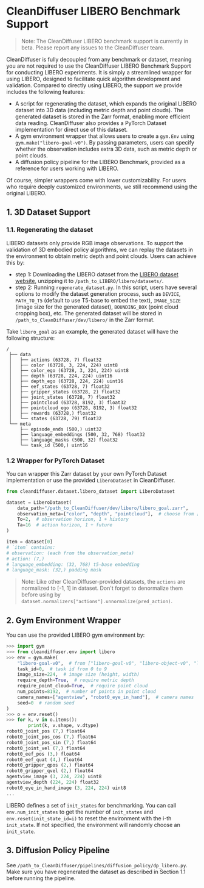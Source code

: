 # CleanDiffuser LIBERO Benchmark Support

> Note: The CleanDiffuser LIBERO benchmark support is currently in beta. Please report any issues to the CleanDiffuser team.

CleanDiffuser is fully decoupled from any benchmark or dataset, meaning you are not required to use the CleanDiffuser LIBERO Benchmark Support for conducting LIBERO experiments. It is simply a streamlined wrapper for using LIBERO, designed to facilitate quick algorithm development and validation. Compared to directly using LIBERO, the support we provide includes the following features:  

- A script for regenerating the dataset, which expands the original LIBERO dataset into 3D data (including metric depth and point clouds). The generated dataset is stored in the Zarr format, enabling more efficient data reading. CleanDiffuser also provides a PyTorch Dataset implementation for direct use of this dataset.  
- A gym environment wrapper that allows users to create a `gym.Env` using `gym.make("libero-goal-v0")`. By passing parameters, users can specify whether the observation includes extra 3D data, such as metric depth or point clouds.  
- A diffusion policy pipeline for the LIBERO Benchmark, provided as a reference for users working with LIBERO.  

Of course, simpler wrappers come with lower customizability. For users who require deeply customized environments, we still recommend using the original LIBERO.

## 1. 3D Dataset Support

### 1.1. Regenerating the dataset

LIBERO datasets only provide RGB image observations. To support the validation of 3D embodied policy algorithms, we can replay the datasets in the environment to obtain metric depth and point clouds. Users can achieve this by:
- step 1: Downloading the LIBERO dataset from the [LIBERO dataset website](https://libero-project.github.io/datasets), unzipping it to `/path_to_LIBERO/libero/datasets/`.
- step 2: Running `regenerate_dataset.py`. In this script, users have several options to modify the dataset generation process, such as `DEVICE`, `PATH_TO_T5` (default to use T5-base to embed the text), `IMAGE_SIZE` (image size for the generated dataset), `BOUNDING_BOX` (point cloud cropping box), etc. The generated dataset will be stored in `/path_to_CleanDiffuser/dev/libero/` in the Zarr format.

Take `libero_goal` as an example, the generated dataset will have the following structure:
```
/
 ├── data
 │   ├── actions (63728, 7) float32
 │   ├── color (63728, 3, 224, 224) uint8
 │   ├── color_ego (63728, 3, 224, 224) uint8
 │   ├── depth (63728, 224, 224) uint16
 │   ├── depth_ego (63728, 224, 224) uint16
 │   ├── eef_states (63728, 7) float32
 │   ├── gripper_states (63728, 2) float32
 │   ├── joint_states (63728, 7) float32
 │   ├── pointcloud (63728, 8192, 3) float32
 │   ├── pointcloud_ego (63728, 8192, 3) float32
 │   ├── rewards (63728,) float32
 │   └── states (63728, 79) float32
 └── meta
     ├── episode_ends (500,) uint32
     ├── language_embeddings (500, 32, 768) float32
     ├── language_masks (500, 32) float32
     └── task_id (500,) uint16
```

### 1.2 Wrapper for PyTorch Dataset
You can wrapper this Zarr dataset by your own PyTorch Dataset implementation or use the provided `LiberoDataset` in CleanDiffuser.

```python
from cleandiffuser.dataset.libero_dataset import LiberoDataset

dataset = LiberoDataset(
    data_path="/path_to_CleanDiffuser/dev/libero/libero_goal.zarr",
    observation_meta=["color", "depth", "pointcloud"],  # choose from ["color", "color_ego", "depth", "depth_ego", "pointcloud", "pointcloud_ego", "eef_states", "gripper_states", "joint_states", "states"], default to use all.
    To=2,  # observation horizon, 1 + history
    Ta=16  # action horizon, 1 + future
)

item = dataset[0]
# `item` contains:
# observation: (each from the observation_meta)
# action: (7,)
# language_embedding: (32, 768) t5-base embedding
# language_mask: (32,) padding mask
```
> Note: Like other CleanDiffuser-provided datasets, the `actions` are normalized to [-1, 1] in dataset. Don't forget to denormalize them before using by `dataset.normalizers["actions"].unnormalize(pred_action)`.

## 2. Gym Environment Wrapper

You can use the provided LIBERO gym environment by:
```python
>>> import gym
>>> from cleandiffuser.env import libero
>>> env = gym.make(
    "libero-goal-v0",  # from ["libero-goal-v0", "libero-object-v0", "libero-spatial-v0", "libero-10-v0", "libero-90-v0"],
    task_id=0,  # task id from 0 to 9
    image_size=224,  # image size (height, width)
    require_depth=True,  # require metric depth
    require_point_cloud=True,  # require point cloud
    num_points=8192,  # number of points in point cloud
    camera_names=["agentview", "robot0_eye_in_hand"],  # camera names
    seed=0  # random seed
)
>>> o = env.reset()
>>> for k, v in o.items():
        print(k, v.shape, v.dtype)
robot0_joint_pos (7,) float64
robot0_joint_pos_cos (7,) float64
robot0_joint_pos_sin (7,) float64
robot0_joint_vel (7,) float64
robot0_eef_pos (3,) float64
robot0_eef_quat (4,) float64
robot0_gripper_qpos (2,) float64
robot0_gripper_qvel (2,) float64
agentview_image (3, 224, 224) uint8
agentview_depth (224, 224) float32
robot0_eye_in_hand_image (3, 224, 224) uint8
...
```

LIBERO defines a set of `init_states` for benchmarking. You can call `env.num_init_states` to get the number of `init_states` and `env.reset(init_state_id=i)` to reset the environment with the i-th `init_state`. If not specified, the environment will randomly choose an `init_state`.

## 3. Diffusion Policy Pipeline

See `/path_to_CleanDiffuser/pipelines/diffusion_policy/dp_libero.py`. Make sure you have regenerated the dataset as described in Section 1.1 before running the pipeline.